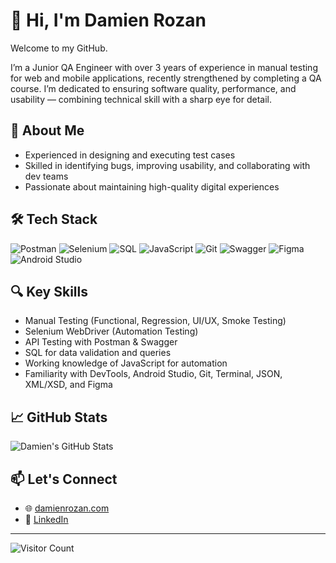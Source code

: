 # 👋 Hi, I'm Damien Rozan

Welcome to my GitHub.

I’m a Junior QA Engineer with over 3 years of experience in manual testing for web and mobile applications, recently strengthened by completing a QA course. I’m dedicated to ensuring software quality, performance, and usability — combining technical skill with a sharp eye for detail.

## 💼 About Me

- Experienced in designing and executing test cases  
- Skilled in identifying bugs, improving usability, and collaborating with dev teams  
- Passionate about maintaining high-quality digital experiences

## 🛠️ Tech Stack

![Postman](https://img.shields.io/badge/Postman-FF6C37?style=flat&logo=postman&logoColor=white)
![Selenium](https://img.shields.io/badge/Selenium-43B02A?style=flat&logo=selenium&logoColor=white)
![SQL](https://img.shields.io/badge/SQL-4479A1?style=flat&logo=postgresql&logoColor=white)
![JavaScript](https://img.shields.io/badge/JavaScript-F7DF1E?style=flat&logo=javascript&logoColor=black)
![Git](https://img.shields.io/badge/Git-F05032?style=flat&logo=git&logoColor=white)
![Swagger](https://img.shields.io/badge/Swagger-85EA2D?style=flat&logo=swagger&logoColor=black)
![Figma](https://img.shields.io/badge/Figma-F24E1E?style=flat&logo=figma&logoColor=white)
![Android Studio](https://img.shields.io/badge/Android%20Studio-3DDC84?style=flat&logo=android-studio&logoColor=white)

## 🔍 Key Skills

- Manual Testing (Functional, Regression, UI/UX, Smoke Testing)  
- Selenium WebDriver (Automation Testing)  
- API Testing with Postman & Swagger  
- SQL for data validation and queries  
- Working knowledge of JavaScript for automation  
- Familiarity with DevTools, Android Studio, Git, Terminal, JSON, XML/XSD, and Figma

## 📈 GitHub Stats

![Damien's GitHub Stats](https://github-readme-stats.vercel.app/api?username=damienrozan&show_icons=true&theme=default)

## 📫 Let's Connect

- 🌐 [damienrozan.com](https://damienrozan.com)  
- 💼 [LinkedIn](https://www.linkedin.com/in/damienrozan)

---

![Visitor Count](https://komarev.com/ghpvc/?username=damienrozan&label=Profile%20views&color=0e75b6&style=flat)
